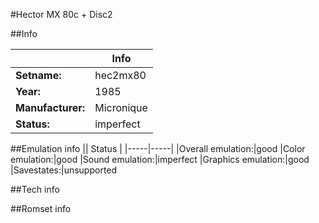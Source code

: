#Hector MX 80c + Disc2

##Info

||Info|
|-----|-----|
|**Setname:**|hec2mx80
|**Year:**|1985
|**Manufacturer:**|Micronique
|**Status:**|imperfect

##Emulation info
|| Status |
|-----|-----|
|Overall emulation:|good
|Color emulation:|good
|Sound emulation:|imperfect
|Graphics emulation:|good
|Savestates:|unsupported

##Tech info

##Romset info

<!--- START OF EDITED COMMENT DO NOT TOUCH TEXT ABOVE-->
